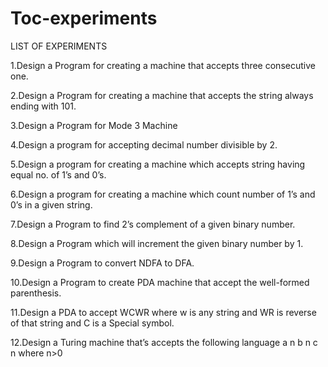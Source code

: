 # Toc-experiments
LIST OF EXPERIMENTS

1.Design a Program for creating a machine that accepts three consecutive one.

2.Design a Program for creating a machine that accepts the string always ending with 101.

3.Design a Program for Mode 3 Machine

4.Design a program for accepting decimal number divisible by 2.

5.Design a program for creating a machine which accepts string having equal no. of 1’s and 0’s.

6.Design a program for creating a machine which count number of 1’s and 0’s in a given string.

7.Design a Program to find 2’s complement of a given binary number.

8.Design a Program which will increment the given binary number by 1.

9.Design a Program to convert NDFA to DFA.

10.Design a Program to create PDA machine that accept the well-formed parenthesis.

11.Design a PDA to accept WCWR where w is any string and WR is reverse of that string and C is a Special symbol.

12.Design a Turing machine that’s accepts the following language a n b n c n where n>0
